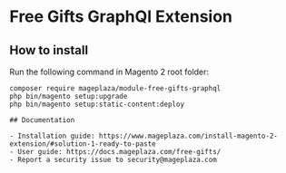 # Free Gifts GraphQl Extension

## How to install
Run the following command in Magento 2 root folder:

```
composer require mageplaza/module-free-gifts-graphql
php bin/magento setup:upgrade
php bin/magento setup:static-content:deploy

## Documentation

- Installation guide: https://www.mageplaza.com/install-magento-2-extension/#solution-1-ready-to-paste
- User guide: https://docs.mageplaza.com/free-gifts/
- Report a security issue to security@mageplaza.com